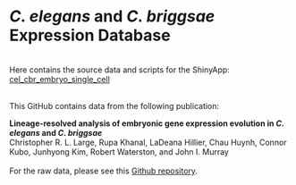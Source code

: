 # <i>C. elegans</i> and <i>C. briggsae</i> Expression Database
<br>
Here contains the source data and scripts for the ShinyApp:<br>
<a href="https://cello.shinyapps.io/cel_cbr_embryo_single_cell/">cel_cbr_embryo_single_cell</a>
<br>
<br>
<p>This GitHub contains data from the following publication:</p>
<b>Lineage-resolved analysis of embryonic gene expression evolution in <i>C. elegans</i> and <i>C. briggsae</i></b><br>
                Christopher R. L. Large, Rupa Khanal, LaDeana Hillier, Chau Huynh, Connor Kubo, Junhyong Kim, Robert Waterston, and John I. Murray<br><br>
                For the raw data, please see this <a href='https://github.com/livinlrg/C.elegans_C.briggsae_Embryo_Single_Cell'>Github repository</a>.
